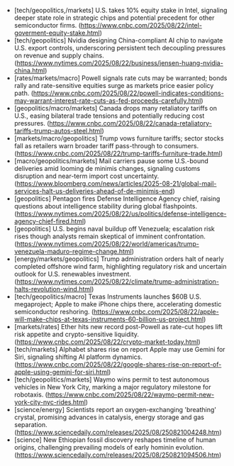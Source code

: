 - [tech/geopolitics,/markets] U.S. takes 10% equity stake in Intel, signaling deeper state role in strategic chips and potential precedent for other semiconductor firms. (https://www.cnbc.com/2025/08/22/intel-goverment-equity-stake.html)
- [tech/geopolitics] Nvidia designing China-compliant AI chip to navigate U.S. export controls, underscoring persistent tech decoupling pressures on revenue and supply chains. (https://www.nytimes.com/2025/08/22/business/jensen-huang-nvidia-china.html)
- [rates/markets/macro] Powell signals rate cuts may be warranted; bonds rally and rate-sensitive equities surge as markets price easier policy path. (https://www.cnbc.com/2025/08/22/powell-indicates-conditions-may-warrant-interest-rate-cuts-as-fed-proceeds-carefully.html)
- [geopolitics/macro/markets] Canada drops many retaliatory tariffs on U.S., easing bilateral trade tensions and potentially reducing cost pressures. (https://www.cnbc.com/2025/08/22/canada-retaliatory-tariffs-trump-autos-steel.html)
- [markets/macro/geopolitics] Trump vows furniture tariffs; sector stocks fall as retailers warn broader tariff pass-through to consumers. (https://www.cnbc.com/2025/08/22/trump-tariffs-furniture-trade.html)
- [macro/geopolitics/markets] Mail carriers pause some U.S.-bound deliveries amid looming de minimis changes, signaling customs disruption and near-term import cost uncertainty. (https://www.bloomberg.com/news/articles/2025-08-21/global-mail-services-halt-us-deliveries-ahead-of-de-minimis-end)
- [geopolitics] Pentagon fires Defense Intelligence Agency chief, raising questions about intelligence stability during global flashpoints. (https://www.nytimes.com/2025/08/22/us/politics/defense-intelligence-agency-chief-fired.html)
- [geopolitics] U.S. begins naval buildup off Venezuela; escalation risk rises though analysts remain skeptical of imminent confrontation. (https://www.nytimes.com/2025/08/22/world/americas/trump-venezuela-maduro-regime-change.html)
- [energy/markets/geopolitics] Trump administration orders halt of nearly completed offshore wind farm, highlighting regulatory risk and uncertain outlook for U.S. renewables investment. (https://www.nytimes.com/2025/08/22/climate/trump-administration-halts-revolution-wind.html)
- [tech/geopolitics/macro] Texas Instruments launches $60B U.S. megaproject; Apple to make iPhone chips there, accelerating domestic semiconductor reshoring. (https://www.cnbc.com/2025/08/22/apple-will-make-chips-at-texas-instruments-60-billion-us-project.html)
- [markets/rates] Ether hits new record post-Powell as rate-cut hopes lift risk appetite and crypto-sensitive liquidity. (https://www.cnbc.com/2025/08/22/crypto-market-today.html)
- [tech/markets] Alphabet shares rise on report Apple may use Gemini for Siri, signaling shifting AI platform dynamics. (https://www.cnbc.com/2025/08/22/google-shares-rise-on-report-of-apple-using-gemini-for-siri.html)
- [tech/geopolitics/markets] Waymo wins permit to test autonomous vehicles in New York City, marking a major regulatory milestone for robotaxis. (https://www.cnbc.com/2025/08/22/waymo-permit-new-york-city-nyc-rides.html)
- [science/energy] Scientists report an oxygen-exchanging 'breathing' crystal, promising advances in catalysis, energy storage and gas separation. (https://www.sciencedaily.com/releases/2025/08/250821004248.htm)
- [science] New Ethiopian fossil discovery reshapes timeline of human origins, challenging prevailing models of early hominin evolution. (https://www.sciencedaily.com/releases/2025/08/250821094506.htm)